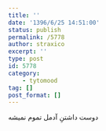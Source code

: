 ```yaml
---
title: ''
date: '1396/6/25 14:51:00'
status: publish
permalink: /5778
author: straxico
excerpt: ''
type: post
id: 5778
category:
    - tytomood
tag: []
post_format: []
---
```

دوست داشتنِ آدمل تموم نمیشه